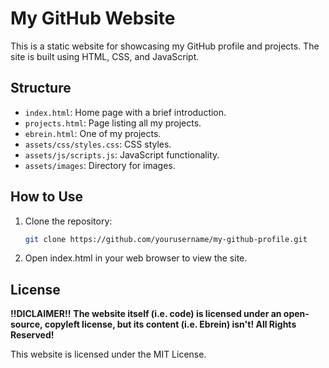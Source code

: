 # My GitHub Website

This is a static website for showcasing my GitHub profile and projects. The site is built using HTML, CSS, and JavaScript.

## Structure

- `index.html`: Home page with a brief introduction.
- `projects.html`: Page listing all my projects.
- `ebrein.html`: One of my projects.
- `assets/css/styles.css`: CSS styles.
- `assets/js/scripts.js`: JavaScript functionality.
- `assets/images`: Directory for images.

## How to Use

1. Clone the repository:
   ```bash
   git clone https://github.com/yourusername/my-github-profile.git

2. Open index.html in your web browser to view the site.

## License
**!!DICLAIMER!!** **The website itself (i.e. code) is licensed under an open-source, copyleft license, but its content (i.e. Ebrein) isn't! All Rights Reserved!**

This website is licensed under the MIT License.
